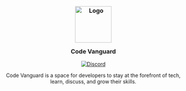 <h3 align="center">
	<img src="https://github.com/code-vanguard.png" width="100" alt="Logo"/><br/>
	<img src="https://i.ibb.co/sPvFrMC/transparent.png" height="30" width="0px"/>
	Code Vanguard
	<img src="https://raw.githubusercontent.com/catppuccin/catppuccin/main/assets/misc/transparent.png" height="30" width="0px"/>
</h3>

<p align="center">
	<a href="https://discord.gg/He4UVdHmj5">
		<img alt="Discord" src="https://img.shields.io/discord/969965106471514212?style=for-the-badge&logo=discord&color=e65145&logoColor=bddccf&labelColor=133b4c">
  </a>
</p>

<p align="center">
  Code Vanguard is a space for developers to stay at the forefront of tech, learn, discuss, and grow their skills.
</p>
